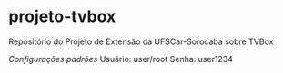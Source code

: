 # projeto-tvbox
Repositório do Projeto de Extensão da UFSCar-Sorocaba sobre TVBox


*Configurações padrões*
Usuário: user/root
Senha: user1234
